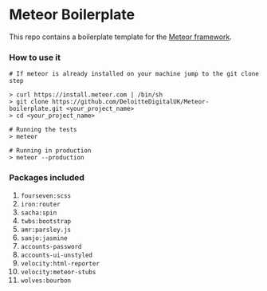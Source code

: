# Meteor Boilerplate

This repo contains a boilerplate template for the [Meteor framework](https://www.meteor.com/).

### How to use it

```
# If meteor is already installed on your machine jump to the git clone step

> curl https://install.meteor.com | /bin/sh
> git clone https://github.com/DeloitteDigitalUK/Meteor-boilerplate.git <your_project_name>
> cd <your_project_name>

# Running the tests
> meteor

# Running in production
> meteor --production
```
### Packages included

1.  `fourseven:scss`
1.  `iron:router`
1.  `sacha:spin`
1.  `twbs:bootstrap`
1.  `amr:parsley.js`
1.  `sanjo:jasmine`
1.  `accounts-password`
1.  `accounts-ui-unstyled`
1.  `velocity:html-reporter`
1.  `velocity:meteor-stubs`
1.  `wolves:bourbon`
